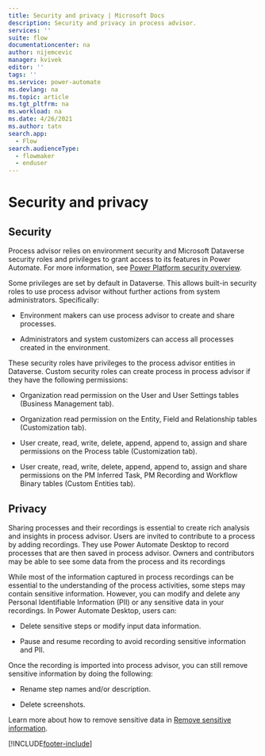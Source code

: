 ```yaml
---
title: Security and privacy | Microsoft Docs
description: Security and privacy in process advisor.
services: ''
suite: flow
documentationcenter: na
author: nijemcevic 
manager: kvivek
editor: ''
tags: ''
ms.service: power-automate
ms.devlang: na
ms.topic: article
ms.tgt_pltfrm: na
ms.workload: na
ms.date: 4/26/2021
ms.author: tatn
search.app: 
  - Flow
search.audienceType: 
  - flowmaker
  - enduser
---
```

# Security and privacy

## Security

Process advisor relies on environment security and Microsoft Dataverse security roles and privileges to grant access to its features in Power Automate. For more information, see [Power Platform security overview](/power-platform/admin/wp-security).

Some privileges are set by default in Dataverse. This allows built-in security roles to use process advisor without further actions from system administrators. Specifically:

- Environment makers can use process advisor to create and share processes.

- Administrators and system customizers can access all processes created in the environment.

These security roles have privileges to the process advisor entities in Dataverse. Custom security roles can create process in process advisor if they have the following permissions:

- Organization read permission on the User and User Settings tables (Business Management tab).

- Organization read permission on the Entity, Field and Relationship tables (Customization tab).

- User create, read, write, delete, append, append to, assign and share permissions on the Process table (Customization tab).

- User create, read, write, delete, append, append to, assign and share permissions on the PM Inferred Task, PM Recording and Workflow Binary tables (Custom Entities tab).

## Privacy

Sharing processes and their recordings is essential to create rich analysis and insights in process advisor. Users are invited to contribute to a process by adding recordings. They use Power Automate Desktop to record processes that are then saved in process advisor. Owners and contributors may be able to see some data from the process and its recordings

While most of the information captured in process recordings can be essential to the understanding of the process activities, some steps may contain sensitive information. However, you can modify and delete any Personal Identifiable Information (PII) or any sensitive data in your recordings. In Power Automate Desktop, users can:

- Delete sensitive steps or modify input data information.

- Pause and resume recording to avoid recording sensitive information and PII.

Once the recording is imported into process advisor, you can still remove sensitive information by doing the following:

- Rename step names and/or description.

- Delete screenshots.

Learn more about how to remove sensitive data in [Remove sensitive information](process-advisor-processes#remove-sensitive-information).

[!INCLUDE[footer-include](includes/footer-banner.md)]